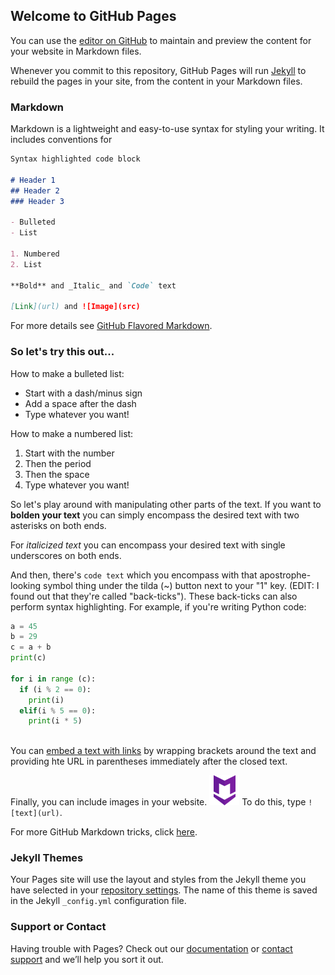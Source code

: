 ## Welcome to GitHub Pages

You can use the [editor on GitHub](https://github.com/JaniSaelin/janisaelin.github.io/edit/master/README.md) to maintain and preview the content for your website in Markdown files.

Whenever you commit to this repository, GitHub Pages will run [Jekyll](https://jekyllrb.com/) to rebuild the pages in your site, from the content in your Markdown files.

### Markdown

Markdown is a lightweight and easy-to-use syntax for styling your writing. It includes conventions for

```markdown
Syntax highlighted code block

# Header 1
## Header 2
### Header 3

- Bulleted
- List

1. Numbered
2. List

**Bold** and _Italic_ and `Code` text

[Link](url) and ![Image](src)
```

For more details see [GitHub Flavored Markdown](https://guides.github.com/features/mastering-markdown/).

### So let's try this out...
How to make a bulleted list:
- Start with a dash/minus sign
- Add a space after the dash
- Type whatever you want!

How to make a numbered list:
1. Start with the number
2. Then the period
3. Then the space
4. Type whatever you want!

So let's play around with manipulating other parts of the text. If you want to **bolden your text** you can simply encompass the desired text with two asterisks on both ends.

For _italicized text_ you can encompass your desired text with single underscores on both ends. 

And then, there's `code text` which you encompass with that apostrophe-looking symbol thing under the tilda (~) button next to your "1" key. (EDIT: I found out that they're called "back-ticks"). These back-ticks can also perform syntax highlighting. For example, if you're writing Python code:

```python
a = 45
b = 29
c = a + b
print(c)

for i in range (c):
  if (i % 2 == 0):
    print(i)
  elif(i % 5 == 0):
    print(i * 5)
    
```

You can [embed a text with links](https://github.com/) by wrapping brackets around the text and providing hte URL in parentheses immediately after the closed text. 

Finally, you can include images in your website.
![GitHub logo](https://github.com/adam-p/markdown-here/raw/master/src/common/images/icon48.png)
To do this, type ```![text](url)```.

For more GitHub Markdown tricks, click [here](https://janisaelin.github.io/tipsandtricks.md).


### Jekyll Themes

Your Pages site will use the layout and styles from the Jekyll theme you have selected in your [repository settings](https://github.com/JaniSaelin/janisaelin.github.io/settings). The name of this theme is saved in the Jekyll `_config.yml` configuration file.


### Support or Contact

Having trouble with Pages? Check out our [documentation](https://help.github.com/categories/github-pages-basics/) or [contact support](https://github.com/contact) and we’ll help you sort it out.
